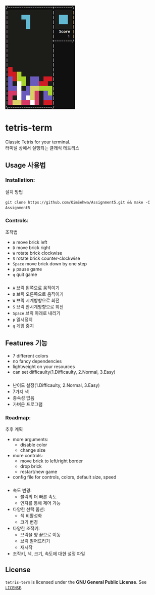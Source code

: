 ![Screenshot](https://github.com/Gjum/tetris-term/blob/master/screenshot.png)

tetris-term
===========

Classic Tetris for your terminal.  
터미널 상에서 실행되는 클래식 테트리스

Usage
사용법
-----

### Installation:
설치 방법

`git clone https://github.com/KimSehwa/Assignment5.git && make -C Assignment5`

### Controls:
조작법

 - `A`  move brick left
 - `D` move brick right
 - `W`    rotate brick clockwise
 - `S`  rotate brick counter-clockwise
 - `Space` move brick down by one step
 - `p`     pause game
 - `q`     quit game  
###
 - `A`  브릭 왼쪽으로 움직이기
 - `D` 브릭 오른쪽으로 움직이기
 - `W`    브릭 시계방향으로 회전
 - `S`  브릭 반시계방향으로 회전
 - `Space` 브릭 아래로 내리기
 - `p`     일시정지
 - `q`     게임 중지

Features
기능
--------

- 7 different colors
- no fancy dependencies
- lightweight on your resources 
- can set difficaulty(1.Difficaulty, 2.Normal, 3.Easy)
###
- 난이도 설정(1.Difficaulty, 2.Normal, 3.Easy)
- 7가지 색
- 종속성 없음
- 가벼운 프로그램

### Roadmap:
추후 계획

- more arguments:
  - disable color
  - change size
- more controls:
  - move brick to left/right border
  - drop brick
  - restart/new game
- config file for controls, colors, default size, speed  
###
- 속도 변경:
  - 블럭의 더 빠른 속도
  - 인자를 통해 제어 가능
- 다양한 선택 옵션:
  - 색 비활성화
  - 크기 변경
- 다양한 조작키:
  - 브릭을 양 끝으로 이동
  - 브릭 떨어뜨리기
  - 재시작
- 조작키, 색, 크기, 속도에 대한 설정 파일

License
-------

`tetris-term` is licensed under the **GNU General Public License**. See [`LICENSE`](https://github.com/Gjum/tetris-term/blob/master/LICENSE).

